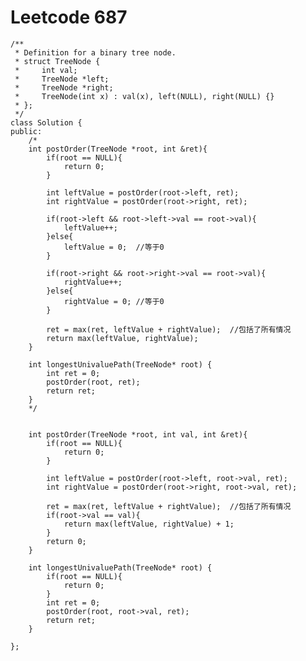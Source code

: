 # Leetcode 687
    /**
     * Definition for a binary tree node.
     * struct TreeNode {
     *     int val;
     *     TreeNode *left;
     *     TreeNode *right;
     *     TreeNode(int x) : val(x), left(NULL), right(NULL) {}
     * };
     */
    class Solution {
    public:
        /*
        int postOrder(TreeNode *root, int &ret){
            if(root == NULL){
                return 0;
            }

            int leftValue = postOrder(root->left, ret);
            int rightValue = postOrder(root->right, ret);

            if(root->left && root->left->val == root->val){
                leftValue++;
            }else{
                leftValue = 0;  //等于0
            }

            if(root->right && root->right->val == root->val){
                rightValue++;
            }else{
                rightValue = 0; //等于0
            }

            ret = max(ret, leftValue + rightValue);  //包括了所有情况
            return max(leftValue, rightValue);
        }

        int longestUnivaluePath(TreeNode* root) {
            int ret = 0;
            postOrder(root, ret);
            return ret;
        }
        */


        int postOrder(TreeNode *root, int val, int &ret){
            if(root == NULL){
                return 0;
            }

            int leftValue = postOrder(root->left, root->val, ret);
            int rightValue = postOrder(root->right, root->val, ret);

            ret = max(ret, leftValue + rightValue);  //包括了所有情况
            if(root->val == val){
                return max(leftValue, rightValue) + 1;
            }
            return 0;
        }

        int longestUnivaluePath(TreeNode* root) {
            if(root == NULL){
                return 0;
            }
            int ret = 0;
            postOrder(root, root->val, ret);
            return ret;
        }

    };

